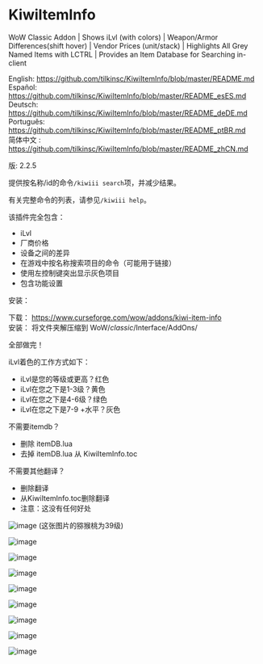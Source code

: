 # KiwiItemInfo
WoW Classic Addon | Shows iLvl (with colors) | Weapon/Armor Differences(shift hover) | Vendor Prices (unit/stack) | Highlights All Grey Named Items with LCTRL | Provides an Item Database for Searching in-client

English: https://github.com/tilkinsc/KiwiItemInfo/blob/master/README.md  
Español: https://github.com/tilkinsc/KiwiItemInfo/blob/master/README_esES.md  
Deutsch: https://github.com/tilkinsc/KiwiItemInfo/blob/master/README_deDE.md  
Português: https://github.com/tilkinsc/KiwiItemInfo/blob/master/README_ptBR.md  
简体中文 : https://github.com/tilkinsc/KiwiItemInfo/blob/master/README_zhCN.md  

版: 2.2.5

提供按名称/id的命令`/kiwiii search`项，并减少结果。

有关完整命令的列表，请参见`/kiwiii help`。

该插件完全包含：

* iLvl
* 厂商价格
* 设备之间的差异
* 在游戏中按名称搜索项目的命令（可能用于链接）
* 使用左控制键突出显示灰色项目
* 包含功能设置

安装：  

下载： https://www.curseforge.com/wow/addons/kiwi-item-info  
安装： 将文件夹解压缩到 WoW/_classic_/Interface/AddOns/  

全部做完！

iLvl着色的工作方式如下：

* iLvl是您的等级或更高？红色
* iLvl在您之下是1-3级？黄色
* iLvl在您之下是4-6级？绿色
* iLvl在您之下是7-9 +水平？灰色

不需要itemdb？

* 删除 itemDB.lua
* 去掉 itemDB.lua 从 KiwiItemInfo.toc

不需要其他翻译？

* 删除翻译
* 从KiwiItemInfo.toc删除翻译
* 注意：这没有任何好处

![image](https://user-images.githubusercontent.com/7494772/65168133-e4d56400-da11-11e9-9a56-57daaaf7eb51.png)
(这张图片的猕猴桃为39级)

![image](https://user-images.githubusercontent.com/7494772/65673394-be6a8680-e018-11e9-8852-fd889d9bcf4b.png)

![image](https://user-images.githubusercontent.com/7494772/65168180-f9b1f780-da11-11e9-8b1a-b6efece584c5.png)

![image](https://user-images.githubusercontent.com/7494772/65168217-0b939a80-da12-11e9-9203-6dced0cca7d3.png)

![image](https://user-images.githubusercontent.com/7494772/65168271-282fd280-da12-11e9-8fff-30dbffeded71.png)

![image](https://user-images.githubusercontent.com/7494772/65868110-add24d00-e345-11e9-9644-be1d3a7e36c1.png)

![image](https://user-images.githubusercontent.com/7494772/65868151-c2aee080-e345-11e9-83f1-d1b93f93440a.png)

![image](https://user-images.githubusercontent.com/7494772/65868206-d9edce00-e345-11e9-8ad3-e93513f09406.png)

![image](https://user-images.githubusercontent.com/7494772/65868255-effb8e80-e345-11e9-8025-d432ff6af224.png)
